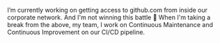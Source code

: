 I’m currently working on getting access to github.com from inside our corporate network. And I'm not winning this battle 🤔
When I'm taking a break from the above, my team, I work on Continuous Maintenance and Continuous Improvement on our CI/CD pipeline.
<!--
**jonbrohauge/jonbrohauge** is a ✨ _special_ ✨ repository because its `README.md` (this file) appears on your GitHub profile.

Here are some ideas to get you started:

- 🔭 I’m currently working on ...

- 🌱 I’m currently learning ...
- 👯 I’m looking to collaborate on ...
- 🤔 I’m looking for help with ...
- 💬 Ask me about ...
- 📫 How to reach me: ...
- 😄 Pronouns: ...
- ⚡ Fun fact: ...
-->
